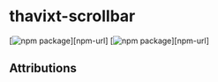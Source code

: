 # thavixt-scrollbar

[![npm package][npm-img-core]][npm-url]
[![npm package][npm-img-react]][npm-url]

## Attributions

[npm-img-core]:https://img.shields.io/npm/v/thavixt-scrollbar-core
[npm-img-react]:https://img.shields.io/npm/v/thavixt-scrollbar-react